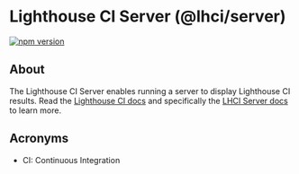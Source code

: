 # Lighthouse CI Server (@lhci/server)

[![npm version](https://badge.fury.io/js/%40lhci%2Fserver.svg)](https://badge.fury.io/js/%40lhci%2Fserver)

## About

The Lighthouse CI Server enables running a server to display Lighthouse CI results. Read the [Lighthouse CI docs](https://github.com/GoogleChrome/lighthouse-ci/blob/master/README.md) and specifically the [LHCI Server docs](https://github.com/GoogleChrome/lighthouse-ci/blob/master/docs/server.md) to learn more.

## Acronyms

- CI: Continuous Integration
